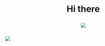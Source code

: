 
<h1 align="center">Hi there
  
  ![](https://media.tenor.com/cyORI7kwShQAAAAi/shigure-ui-dance.gif) 
  </h1>
 
 ![](https://count.getloli.com/get/@insage1337)
